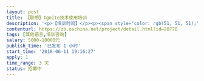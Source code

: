 ```yaml
---                
layout: post       
title: 【联想】Ignite技术使用培训           
description: '<p>【培训时间】</p><p><span style="color: rgb(51, 51, 51);">2018-6-15（周五）</span></p><p><span style="color: rgb(51, 51, 51);">【培训地点】</span></p><p><span style="color: rgb(51, 51, 51);">北京</span></p><p>【培训内容】</p><p>技术培训要包含一些培训点：</p><p>1. Ignite 作为RDBMS的缓存,能否不同Cache 进行Join ?</p><p>2. Ignite 数据库能不能和RDBMS 同步? 有没有方案?</p><p>3. Ignite 作为Cache 性能怎么样? 有没有相关报告?</p><p>4. Ignite 作为 RDBMS 性能怎么样? 有无报告?</p><p>5. Ignite Cache的查询性能是不是线性的? (增加Cache的记录数,不影响单条的查询性能 ?)</p><p>6. Ignite 的内存消耗怎么样? (文本数据加载到Cache ,内存按什么比例增加? 同样的数据,RDBMS 和Ignite SQL 内存占用怎么样?)</p><p>7. Ignite 加速Hadoop ,性能提高多少?</p><p>8. Ignite 加速Spark 有哪些方案? 效果怎么样?</p><p>9. Ignite 并行计算提高Web的响应时间?</p><p>10. Ignite 有无响应式计算的案例( 类似于 RxJava ,reactor等)</p><p>11. Ignite的Cluster 实际上怎么样? 能否保障高可用?</p><p>12. Ignite 调优有哪些好的经验?</p><p>13. Ignite 配置又没最佳实践 ?</p><p>【验收方式】</p><p>完成培训内容。</p>'     
contenturl: https://zb.oschina.net/project/detail.html?id=20778      
tags: [其他语言,培训咨询]            
salary: 5000-10000元          
publish_time: '已发布 1 小时'         
start_time: '2018-06-11 19:16:27'           
apply: 1                   
time_range: 3 天              
status: 招募中                  
---                 
```

